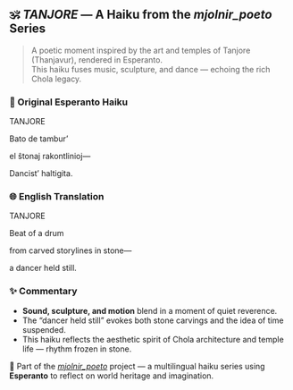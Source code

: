 ## 🕉️ *TANJORE* — A Haiku from the _mjolnir_poeto_ Series

> A poetic moment inspired by the art and temples of Tanjore (Thanjavur), rendered in Esperanto.  
> This haiku fuses music, sculpture, and dance — echoing the rich Chola legacy.

### 🌸 Original Esperanto Haiku

TANJORE

Bato de tambur’

el ŝtonaj rakontlinioj—

Dancist’ haltigita.


### 🌐 English Translation

TANJORE

Beat of a drum

from carved storylines in stone—

a dancer held still.


### ✨ Commentary

- **Sound, sculpture, and motion** blend in a moment of quiet reverence.
- The “dancer held still” evokes both stone carvings and the idea of time suspended.
- This haiku reflects the aesthetic spirit of Chola architecture and temple life — rhythm frozen in stone.

📘 Part of the [_mjolnir_poeto_](#) project — a multilingual haiku series using **Esperanto** to reflect on world heritage and imagination.
